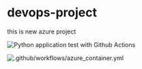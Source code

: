 # devops-project
this is new azure project

![Python application test with Github Actions](https://github.com/werstatyw/devops-project/workflows/Python%20application%20test%20with%20Github%20Actions/badge.svg)

![.github/workflows/azure_container.yml](https://github.com/werstatyw/devops-project/workflows/.github/workflows/azure_container.yml/badge.svg)
